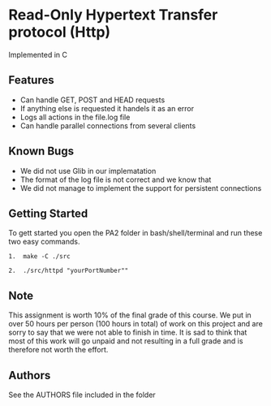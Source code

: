 # Read-Only Hypertext Transfer protocol (Http)
Implemented in C

## Features

* Can handle GET, POST and HEAD requests
* If anything else is requested it handels it as an error
* Logs all actions in the file.log file
* Can handle parallel connections from several clients


## Known Bugs
* We did not use Glib in our implematation
* The format of the log file is not correct and we know that
* We did not manage to implement the support for persistent connections



## Getting Started
To gett started you open the PA2 folder in bash/shell/terminal and run these two easy commands.

```
1.  make -C ./src 
```


```
2.  ./src/httpd "yourPortNumber""
```

## Note
This assignment is worth 10% of the final grade of this course. We put in over 50 hours per person (100 hours in total) of work on this project and are sorry to say that we were not able to finish in time. It is sad to think that most of this work will go unpaid and not resulting in a full grade and is therefore not worth the effort.

## Authors
See the AUTHORS file included in the folder


